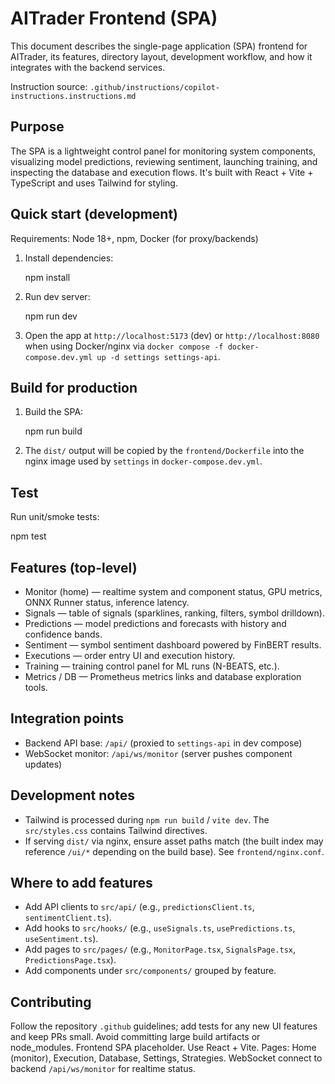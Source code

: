 # AITrader Frontend (SPA)

This document describes the single-page application (SPA) frontend for AITrader, its features, directory layout, development workflow, and how it integrates with the backend services.

Instruction source: `.github/instructions/copilot-instructions.instructions.md`

## Purpose

The SPA is a lightweight control panel for monitoring system components, visualizing model predictions, reviewing sentiment, launching training, and inspecting the database and execution flows. It's built with React + Vite + TypeScript and uses Tailwind for styling.

## Quick start (development)

Requirements: Node 18+, npm, Docker (for proxy/backends)

1. Install dependencies:

   npm install

2. Run dev server:

   npm run dev

3. Open the app at `http://localhost:5173` (dev) or `http://localhost:8080` when using Docker/nginx via `docker compose -f docker-compose.dev.yml up -d settings settings-api`.

## Build for production

1. Build the SPA:

   npm run build

2. The `dist/` output will be copied by the `frontend/Dockerfile` into the nginx image used by `settings` in `docker-compose.dev.yml`.

## Test

Run unit/smoke tests:

  npm test

## Features (top-level)

- Monitor (home) — realtime system and component status, GPU metrics, ONNX Runner status, inference latency.
- Signals — table of signals (sparklines, ranking, filters, symbol drilldown).
- Predictions — model predictions and forecasts with history and confidence bands.
- Sentiment — symbol sentiment dashboard powered by FinBERT results.
- Executions — order entry UI and execution history.
- Training — training control panel for ML runs (N-BEATS, etc.).
- Metrics / DB — Prometheus metrics links and database exploration tools.

## Integration points

- Backend API base: `/api/` (proxied to `settings-api` in dev compose)
- WebSocket monitor: `/api/ws/monitor` (server pushes component updates)

## Development notes

- Tailwind is processed during `npm run build` / `vite dev`. The `src/styles.css` contains Tailwind directives.
- If serving `dist/` via nginx, ensure asset paths match (the built index may reference `/ui/*` depending on the build base). See `frontend/nginx.conf`.

## Where to add features

- Add API clients to `src/api/` (e.g., `predictionsClient.ts`, `sentimentClient.ts`).
- Add hooks to `src/hooks/` (e.g., `useSignals.ts`, `usePredictions.ts`, `useSentiment.ts`).
- Add pages to `src/pages/` (e.g., `MonitorPage.tsx`, `SignalsPage.tsx`, `PredictionsPage.tsx`).
- Add components under `src/components/` grouped by feature.

## Contributing

Follow the repository `.github` guidelines; add tests for any new UI features and keep PRs small. Avoid committing large build artifacts or node_modules.
Frontend SPA placeholder. Use React + Vite. Pages: Home (monitor), Execution, Database, Settings, Strategies.
WebSocket connect to backend `/api/ws/monitor` for realtime status.